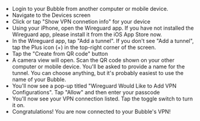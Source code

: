  * Login to your Bubble from another computer or mobile device.
 * Navigate to the Devices screen
 * Click or tap "Show VPN connetion info" for your device
 * Using your iPhone, open the Wireguard app. If you have not installed the Wireguard app, please install it from the iOS App Store now.
 * In the Wireguard app, tap "Add a tunnel". If you don't see "Add a tunnel", tap the Plus icon (+) in the top-right corner of the screen.
 * Tap the "Create from QR code" button
 * A camera view will open. Scan the QR code shown on your other computer or mobile device. You'll be asked to provide a name for the tunnel. You can choose anything, but it's probably easiest to use the name of your Bubble.
 * You'll now see a pop-up titled "Wireguard Would Like to Add VPN Configurations". Tap "Allow" and then enter your passcode
 * You'll now see your VPN connection listed. Tap the toggle switch to turn it on.
 * Congratulations! You are now connected to your Bubble's VPN!
